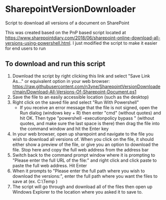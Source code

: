 # SharepointVersionDownloader
Script to download all versions of a document on SharePoint

This was created based on the PnP based script located at https://www.sharepointdiary.com/2018/06/sharepoint-online-download-all-versions-using-powershell.html.  I just modified the script to make it easier for end users to run


## To download and run this script
1. Download the script by right clicking this link and select "Save Link As..." or equivalent option in your web browser:  https://raw.githubusercontent.com/n3yne/SharepointVersionDownloader/main/Download-All-Versions-Of-Sharepoint-Document.ps1
2. Save the file to an easily accessible location (such as the desktop)
3. Right click on the saved file and select "Run With Powershell"
    * If you receive an error message that the file is not signed, open the Run dialog (windows key + R) then enter "cmd" (without quotes) and hit OK.  Then type "powershell -executionpolicy bypass " (without quotes, and make sure the last space is there) then drag the file into the command window and hit the Enter key
4. In your web browser, open up sharepoint and navigate to the file you wish to download all versions of.  When you click on the file, it should either show a preview of the file, or give you an option to download the file.  Stop here and copy the full web address from the address bar
5. Switch back to the command prompt window where it is prompting to "Please enter the full URL of the file:" and right click and click paste to paste the full web address.  Hit Enter
6. When it prompts to "Please enter the full path where you wish to download the versions:", enter the full path where you want the files to save at (ex. C:\Temp )
7. The script will go through and download all of the files then open up Windows Explorer to the location where you asked it to save to.
